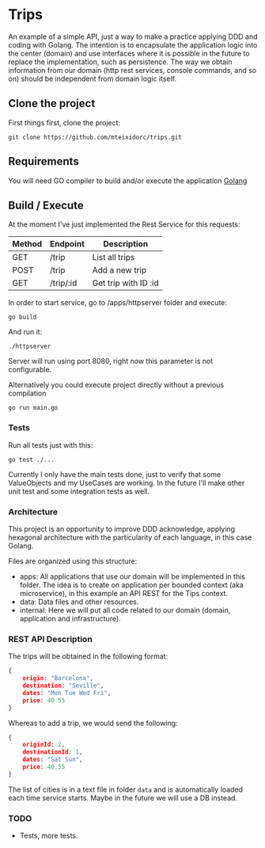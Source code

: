# Trips

An example of a simple API, just a way to make a practice applying DDD and coding with Golang.
The intention is to encapsulate the application logic into the center (domain) and use interfaces where it is possible in the future to replace the implementation, such as persistence.
The way we obtain information from our domain (http rest services, console commands, and so on) should be independent from domain logic itself. 

## Clone the project

First things first, clone the project:
```
git clone https://github.com/mteixidorc/trips.git
```

## Requirements

You will need GO compiler to build and/or execute the application 
[Golang](https://golang.org)


## Build / Execute 

At the moment I've just implemented the Rest Service for this requests:

| Method | Endpoint  | Description          |
|--------|-----------|----------------------|
| GET    | /trip     | List all trips       |
| POST   | /trip     | Add a new trip       |
| GET    | /trip/:id | Get trip with ID :id |


In order to start service, go to /apps/httpserver folder and execute:
```
go build
```

And run it:
```
./httpserver
```

Server will run using port 8080, right now this parameter is not configurable.

Alternatively you could execute project directly without a previous compilation

```
go run main.go 
```

### Tests

Run all tests just with this:

```
go test ./...
```

Currently I only have the main tests done, just to verify that some ValueObjects and my UseCases are working.
In the future I'll make other unit test and some integration tests as well.


### Architecture ###

This project is an opportunity to improve DDD acknowledge, applying hexagonal architecture with the particularity of each language, in this case Golang.

Files are organized using this structure:

- apps: All applications that use our domain will be implemented in this folder. The idea is to create on application per bounded context (aka microservice), in this example an API REST for the Tips context.
- data: Data files and other resources.
- internal: Here we will put all code related to our domain (domain, application and infrastructure).

### REST API Description

The trips will be obtained in the following format:

```json
{
    origin: "Barcelona",
    destination: "Seville",
    dates: "Mon Tue Wed Fri",
    price: 40.55
}
```

Whereas to add a trip, we would send the following:

```json
{
    originId: 2,
    destinationId: 1,
    dates: "Sat Sun",
    price: 40.55
}
```

The list of cities is in a text file in folder `data` and is automatically loaded each time service starts. Maybe in the future we will use a DB instead.


### TODO

- Tests, more tests.